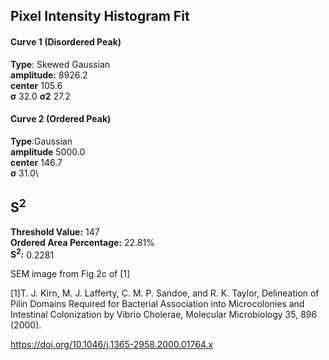 ## Pixel Intensity Histogram Fit

#### Curve 1 (Disordered Peak)
**Type**: Skewed Gaussian\
**amplitude:** 8926.2\
**center** 105.6\
**σ** 32.0
**σ2** 27.2


#### Curve 2 (Ordered Peak)
**Type**:Gaussian\
**amplitude** 5000.0\
**center** 146.7\
**σ** 31.0\


## S<sup>2</sup>
**Threshold Value:** 147\
**Ordered Area Percentage:** 22.81%\
**S<sup>2</sup>:** 0.2281




SEM image from Fig 2c of [1]

[1]T. J. Kirn, M. J. Lafferty, C. M. P. Sandoe, and R. K. Taylor, Delineation of Pilin Domains Required for Bacterial Association into Microcolonies and Intestinal Colonization by Vibrio Cholerae, Molecular Microbiology 35, 896 (2000).

https://doi.org/10.1046/j.1365-2958.2000.01764.x